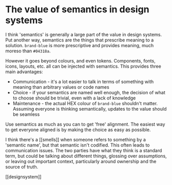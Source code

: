 # The value of semantics in design systems

I think 'semantics' is generally a large part of the value in design systems. Put another way, semantics are the things that prescribe meaning to a solution. `brand-blue` is more prescriptive and provides meaning, much moreso than `#04318a`.

However it goes beyond colours, and even tokens. Components, fonts, icons, layouts, etc. all can be injected with semantics. This provides three main advantages:
- Communication - it's a lot easier to talk in terms of something with meaning than arbitrary values or code names
- Choice - if your semantics are named well enough, the decision of what to choose should be trivial, even with a lack of knowledge
- Maintenance - the actual HEX colour of `brand-blue` shouldn't matter. Assuming everyone is thinking semantically, updates to the value should be seamless

Use semantics as much as you can to get 'free' alignment. The easiest way to get everyone aligned is by making the choice as easy as possible.

I think there's a [[smells]] when someone refers to something by a 'semantic name', but that semantic isn't codified. This often leads to communication issues. The two parties have what they think is a standard term, but could be talking about different things, glossing over assumptions, or leaving out important context, particularly around ownership and the source of truth.

[[designsystem]]